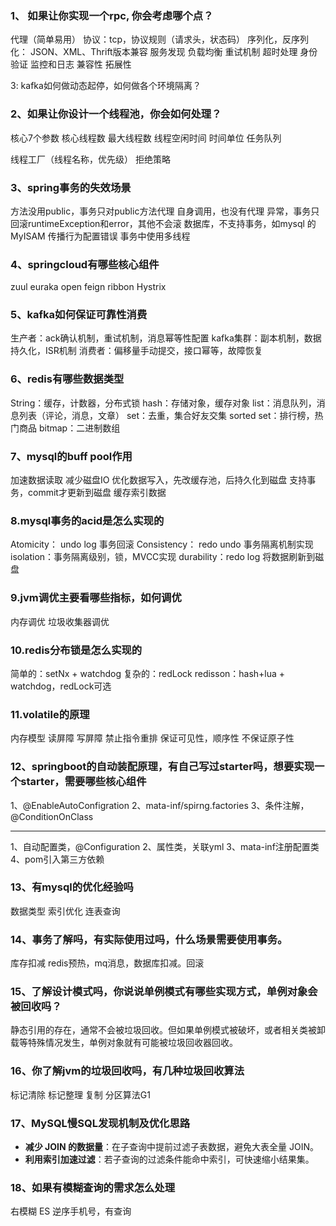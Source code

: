 ### 1、 如果让你实现一个rpc, 你会考虑哪个点？ 
代理（简单易用）
协议：tcp，协议规则（请求头，状态码）
序列化，反序列化： JSON、XML、Thrift版本兼容
服务发现
负载均衡
重试机制
超时处理
身份验证
监控和日志
兼容性
拓展性

3: kafka如何做动态起停，如何做各个环境隔离？ 
###  2、如果让你设计一个线程池，你会如何处理？
核心7个参数
核心线程数
最大线程数
线程空闲时间
时间单位
任务队列

线程工厂（线程名称，优先级）
拒绝策略

### 3、spring事务的失效场景
方法没用public，事务只对public方法代理
自身调用，也没有代理
异常，事务只回滚runtimeException和error，其他不会滚
数据库，不支持事务，如mysql 的 MyISAM
传播行为配置错误
事务中使用多线程


### 4、springcloud有哪些核心组件
zuul
euraka
open feign 
ribbon
Hystrix

### 5、kafka如何保证可靠性消费
生产者：ack确认机制，重试机制，消息幂等性配置
kafka集群：副本机制，数据持久化，ISR机制
消费者：偏移量手动提交，接口幂等，故障恢复

### 6、redis有哪些数据类型
String：缓存，计数器，分布式锁
hash：存储对象，缓存对象
list：消息队列，消息列表（评论，消息，文章）
set：去重，集合好友交集
sorted set：排行榜，热门商品
bitmap：二进制数组


### 7、mysql的buff pool作用
加速数据读取
减少磁盘IO
优化数据写入，先改缓存池，后持久化到磁盘
支持事务，commit才更新到磁盘
缓存索引数据


### 8.mysql事务的acid是怎么实现的
Atomicity： undo log 事务回滚
Consistency： redo undo 事务隔离机制实现
isolation：事务隔离级别，锁，MVCC实现
durability：redo log 将数据刷新到磁盘

### 9.jvm调优主要看哪些指标，如何调优
内存调优
垃圾收集器调优

### 10.redis分布锁是怎么实现的
简单的：setNx + watchdog
复杂的：redLock
redisson：hash+lua + watchdog，redLock可选



### 11.volatile的原理
内存模型
读屏障
写屏障
禁止指令重排
保证可见性，顺序性
不保证原子性

### 12、springboot的自动装配原理，有自己写过starter吗，想要实现一个starter，需要哪些核心组件
1、@EnableAutoConfigration
2、mata-inf/spirng.factories
3、条件注解，@ConditionOnClass

---

1、自动配置类，@Configuration
2、属性类，关联yml
3、mata-inf注册配置类
4、pom引入第三方依赖


### 13、有mysql的优化经验吗
数据类型
索引优化
连表查询

### 14、事务了解吗，有实际使用过吗，什么场景需要使用事务。
库存扣减
redis预热，mq消息，数据库扣减。回滚

### 15、了解设计模式吗，你说说单例模式有哪些实现方式，单例对象会被回收吗？
静态引用的存在，通常不会被垃圾回收。但如果单例模式被破坏，或者相关类被卸载等特殊情况发生，单例对象就有可能被垃圾回收器回收。


### 16、你了解jvm的垃圾回收吗，有几种垃圾回收算法
标记清除
标记整理
复制
分区算法G1


### 17、MySQL慢SQL发现机制及优化思路
- **减少 JOIN 的数据量**：在子查询中提前过滤子表数据，避免大表全量 JOIN。
- **利用索引加速过滤**：若子查询的过滤条件能命中索引，可快速缩小结果集。

### 18、如果有模糊查询的需求怎么处理
右模糊
ES
逆序手机号，有查询
